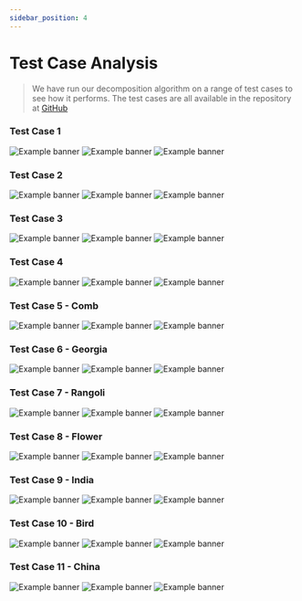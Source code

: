 ```yaml
---
sidebar_position: 4
---
```

# Test Case Analysis
> We have run our decomposition algorithm on a range of test cases to see how it performs. The test cases are all available in the repository at [GitHub](https://github.com/nikkiBot/CS-F364-Assignment-1)

### Test Case 1
<div style = {{ display: "flex" }}>
<img
  className = "input1"
  src={require('../static/input_input.png').default}
  alt="Example banner"
  style = {{ width : "500px" }}
/>
<img
  className = "input1"
  src={require('../static/input_decomposition.png').default}
  alt="Example banner"
  style = {{ width : "500px" }}
/>
<img
  className = "input1"
  src={require('../static/input_merged.png').default}
  alt="Example banner"
  style = {{ width : "500px" }} 
/>
</div>

### Test Case 2
<div style = {{ display: "flex" }}>
<img
  className = "input2"
  src={require('../static/input2_input.png').default}
  alt="Example banner"
  style = {{ width : "500px" }}
/>
<img
  className = "input2"
  src={require('../static/input2_decomposition.png').default}
  alt="Example banner"
  style = {{ width : "500px" }}
/>
<img
  className = "input2"
  src={require('../static/input2_merged.png').default}
  alt="Example banner"
  style = {{ width : "500px" }} 
/>
</div>

### Test Case 3
<div style = {{ display: "flex" }}>
<img
  className = "input3"
  src={require('../static/input3_input.png').default}
  alt="Example banner"
  style = {{ width : "500px" }}
/>
<img
  className = "input3"
  src={require('../static/input3_decomposition.png').default}
  alt="Example banner"
  style = {{ width : "500px" }}
/>
<img
  className = "input3"
  src={require('../static/input3_merged.png').default}
  alt="Example banner"
  style = {{ width : "500px" }} 
/>
</div>

### Test Case 4
<div style = {{ display: "flex" }}>
<img
  className = "input5"
  src={require('../static/input5_input.png').default}
  alt="Example banner"
  style = {{ width : "500px" }}
/>
<img
  className = "input5"
  src={require('../static/input5_decomposition.png').default}
  alt="Example banner"
  style = {{ width : "500px" }}
/>
<img
  className = "input5"
  src={require('../static/input5_merged.png').default}
  alt="Example banner"
  style = {{ width : "500px" }} 
/>
</div>


### Test Case 5 - Comb
<div style = {{ display: "flex" }}>
<img
  className = "comb"
  src={require('../static/comb_input.png').default}
  alt="Example banner"
  style = {{ width : "500px" }}
/>
<img
  className = "comb"
  src={require('../static/comb_decomposition.png').default}
  alt="Example banner"
  style = {{ width : "500px" }}
/>
<img
  className = "comb"
  src={require('../static/comb_merged.png').default}
  alt="Example banner"
  style = {{ width : "500px" }} 
/>
</div>


### Test Case 6 - Georgia
<div style = {{ display: "flex" }}>
<img
  className = "Georgia"
  src={require('../static/georgia_input.png').default}
  alt="Example banner"
  style = {{ width : "500px" }}
/>
<img
  className = "Georgia"
  src={require('../static/georgia_decomposition.png').default}
  alt="Example banner"
  style = {{ width : "500px" }}
/>
<img
  className = "Georgia"
  src={require('../static/georgia_merged.png').default}
  alt="Example banner"
  style = {{ width : "500px" }} 
/>
</div>

### Test Case 7 - Rangoli
<div style = {{ display: "flex" }}>
<img
  className = "Rangoli"
  src={require('../static/rangoli_input.png').default}
  alt="Example banner"
  style = {{ width : "500px" }}
/>
<img
  className = "Rangoli"
  src={require('../static/rangoli_decomposition.png').default}
  alt="Example banner"
  style = {{ width : "500px" }}
/>
<img
  className = "Rangoli"
  src={require('../static/rangoli_merged.png').default}
  alt="Example banner"
  style = {{ width : "500px" }} 
/>
</div>

### Test Case 8 - Flower
<div style = {{ display: "flex" }}>
<img
  className = "Flower"
  src={require('../static/flower_input.png').default}
  alt="Example banner"
  style = {{ width : "500px" }}
/>
<img
  className = "Flower"
  src={require('../static/flower_decomposition.png').default}
  alt="Example banner"
  style = {{ width : "500px" }}
/>
<img
  className = "Flower"
  src={require('../static/flower_merged.png').default}
  alt="Example banner"
  style = {{ width : "500px" }} 
/>
</div>

### Test Case 9 - India
<div style = {{ display: "flex" }}>
<img
  className = "India"
  src={require('../static/india_input.png').default}
  alt="Example banner"
  style = {{ width : "500px" }}
/>
<img
  className = "India"
  src={require('../static/india_decomposition.png').default}
  alt="Example banner"
  style = {{ width : "500px" }}
/>
<img
  className = "India"
  src={require('../static/india_merged.png').default}
  alt="Example banner"
  style = {{ width : "500px" }} 
/>
</div>

### Test Case 10 - Bird
<div style = {{ display: "flex" }}>
<img
  className = "Bird"
  src={require('../static/bird_input.png').default}
  alt="Example banner"
  style = {{ width : "500px" }}
/>
<img
  className = "Bird"
  src={require('../static/bird_decomposition.png').default}
  alt="Example banner"
  style = {{ width : "500px" }}
/>
<img
  className = "Bird"
  src={require('../static/bird_merged.png').default}
  alt="Example banner"
  style = {{ width : "500px" }} 
/>
</div>

### Test Case 11 - China
<div style = {{ display: "flex" }}>
<img
  className = "China"
  src={require('../static/china_input.png').default}
  alt="Example banner"
  style = {{ width : "500px" }}
/>
<img
  className = "China"
  src={require('../static/china_decomposition.png').default}
  alt="Example banner"
  style = {{ width : "500px" }}
/>
<img
  className = "China"
  src={require('../static/china_merged.png').default}
  alt="Example banner"
  style = {{ width : "500px" }} 
/>
</div>







